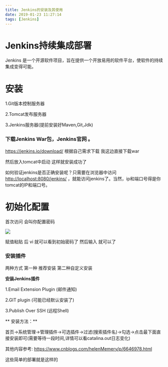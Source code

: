 ```yaml
---
title: Jenkins的安装及其使用
date: 2019-01-23 11:27:14
tags: [Jenkins]
---
```


# Jenkins持续集成部署

Jenkins 是一个开源软件项目，旨在提供一个开放易用的软件平台，使软件的持续集成变得可能。

<!--more-->

# 安装

1.Git版本控制服务器

2.Tomcat发布服务器

3.Jenkins服务器(提前安装好Maven,Git,Jdk)

### 下载Jenkins War包，Jenkins官网 。

https://jenkins.io/download/ 根据自己需求下载 我这边直接下载war

然后放入tomcat中启动 这样就安装成功了

如何验证jenkins是否正确安装呢？只需要在浏览器中访问<http://localhost:8080/jenkins/> ，就能访问jenkins了。当然，ip和端口号得是你tomcat的IP和端口号。 

# 初始化配置

首次访问 会叫你配置密码

![](/img/2019-1-23/jenkins.png)

赋值粘贴 后 vi 就可以看到初始密码了 然后输入 就可以了

### 安装插件 

两种方式 第一种 推荐安装 第二种自定义安装

**安装Jenkins插件**

1.Email Extension Plugin (邮件通知)

2.GIT plugin (可能已经默认安装了)

3.Publish Over SSH (远程Shell)

** 安装方法：**

首页->系统管理->管理插件->可选插件->过滤(搜索插件名)->勾选->点击最下面直接安装即可(需要等待一段时间,详情可以看catalina.out日志变化)



其他内容参考: https://www.cnblogs.com/helenMemery/p/6646978.html

这些简单的部署就是这样的